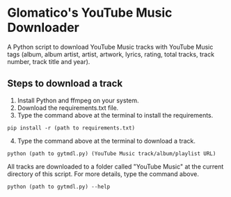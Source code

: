 # Glomatico's YouTube Music Downloader
A Python script to download YouTube Music tracks with YouTube Music tags (album, album artist, artist, artwork, lyrics, rating, total tracks, track number, track title and year).
## Steps to download a track
1. Install Python and ffmpeg on your system.
2. Download the requirements.txt file.
3. Type the command above at the terminal to install the requirements.
```
pip install -r (path to requirements.txt)
```
4. Type the command above at the terminal to download a track.
```
python (path to gytmdl.py) (YouTube Music track/album/playlist URL)
```
All tracks are downloaded to a folder called "YouTube Music" at the current directory of this script.
For more details, type the command above.
```
python (path to gytmdl.py) --help
```
